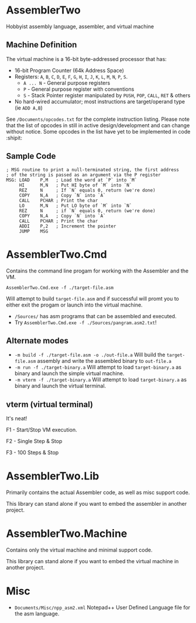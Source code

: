 # AssemblerTwo
Hobbyist assembly language, assembler, and virtual machine

## Machine Definition

The virtual machine is a 16-bit byte-addressed processor that has:

- 16-bit Program Counter (64k Address Space)
- Registers: `A`, `B`, `C`, `D`, `E`, `F`, `G`, `H`, `I`, `J`, `K`, `L`, `M`, `N`, `P`, `S`. 
  - `A ... N` - General purpose registers 
  - `P` - General purpose register with conventions
  - `S` - Stack Pointer register manipulated by `PUSH`, `POP`, `CALL`, `RET` & others
- No hard-wired accumulator; most instructions are target/operand type (ie `ADD A,B`)

See `/Documents/opcodes.txt` for the complete instruction listing. Please note that the list of opcodes in still in active design/development and can change without notice. Some opcodes in the list have yet to be implemented in code :shipit:

## Sample Code

```
; MSG routine to print a null-terminated string, the first address
; of the string is passed as an argument via the P register
MSG: LOAD    P,M   ; Load the word at `P` into `M`
     HI      M,N   ; Put HI byte of `M` into `N`
     REZ     N     ; If `N` equals 0, return (we're done)
     COPY    N,A   ; Copy `N` into `A`
     CALL    PCHAR ; Print the char
     LO      M,N   ; Put LO byte of `M` into `N`
     REZ     N     ; if `N` equals 0, return (we're done)
     COPY    N,A   ; Copy `N` into `A`
     CALL    PCHAR ; Print the char
     ADDI    P,2   ; Increment the pointer
     JUMP    MSG
```

# AssemblerTwo.Cmd
Contains the command line progam for working with the Assembler and the VM.

```
AssemblerTwo.Cmd.exe -f ./target-file.asm
```

Will attempt to build `target-file.asm` and if successful will promt you to either exit the progam or launch into the virtual machine.

- `/Sources/` has asm programs that can be assembled and executed.
- Try `AssemblerTwo.Cmd.exe -f ./Sources/pangram.asm2.txt`!

## Alternate modes

- `-m build -f ./target-file.asm -o ./out-file.a` Will build the `target-file.asm` assembly and write the assembled binary to `out-file.a`
- `-m run -f ./target-binary.a` Will attempt to load `target-binary.a` as binary and launch the simple virtual machine.
- `-m vterm -f ./target-binary.a` Will attempt to load `target-binary.a` as binary and launch the virtual terminal.

## vterm (virtual terminal)
It's neat!

F1 - Start/Stop VM execution.

F2 - Single Step & Stop

F3 - 100 Steps & Stop

# AssemblerTwo.Lib
Primarily contains the actual Assembler code, as well as misc support code.

This library can stand alone if you want to embed the assembler in another project.

# AssemblerTwo.Machine
Contains only the virtual machine and minimal support code.

This library can stand alone if you want to embed the virtual machine in another project.

# Misc

- `Documents/Misc/npp_asm2.xml` Notepad++ User Defined Language file for the asm language.